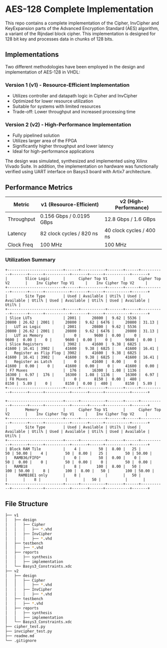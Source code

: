 # AES-128 Complete Implementation
This repo contains a complete implementation of the Cipher, InvCipher and KeyExpansion parts of the Advanced Encryption Standard (AES) algorithm, a variant of the Rijndael block cipher. This implementation is designed for 128 bit key and processes data in chunks of 128 bits. 

## Implementations

Two different methodologies have been employed in the design and implementation of AES-128 in VHDL:

### Version 1 (v1) - Resource-Efficient Implementation

- Utilizes controller and datapath logic in Cipher and InvCipher
- Optimized for lower resource utilization
- Suitable for systems with limited resources
- Trade-off: Lower throughput and increased processing time

### Version 2 (v2) - High-Performance Implementation

- Fully pipelined solution
- Utilizes larger area of the FPGA
- Significantly higher throughput and lower latency
- Ideal for high-performance applications

The design was simulated, synthesized and implemented using Xilinx Vivado Suite. In addition, the implementation on hardware was functionally verified using UART interface on Basys3 board with Artix7 architecture. 

## Performance Metrics

| Metric          | v1 (Resource-Efficient)  | v2 (High-Performance)    |
|-----------------|--------------------------|--------------------------|
| Throughput      | 0.156 Gbps / 0.0195 GBps | 12.8 Gbps / 1.6 GBps     |
| Latency         | 82 clock cycles / 820 ns | 40 clock cycles / 400 ns |
| Clock Freq      | 100 MHz                  | 100 MHz                  |


### Utilization Summary
```text
+-------------------------+------+-----------+-------+------+-----------+-------+------+-----------+-------+------+-----------+-------+
|        Slice Logic      |      Cipher Top V1       |      Cipher Top V2       |    Inv Cipher Top V1     |    Inv Cipher Top V2     |
+-------------------------+------+-----------+-------+------+-----------+-------+------+-----------+-------+------+-----------+-------+
|        Site Type        | Used | Available | Util% | Used | Available | Util% | Used | Available | Util% | Used | Available | Util% |
+-------------------------+------+-----------+-------+------+-----------+-------+------+-----------+-------+------+-----------+-------+
| Slice LUTs              | 2001 |     20800 |  9.62 | 5536 |     20800 | 26.62 | 2001 |     20800 |  9.62 | 6476 |     20800 | 31.13 |
|   LUT as Logic          | 2001 |     20800 |  9.62 | 5536 |     20800 | 26.62 | 2001 |     20800 |  9.62 | 6476 |     20800 | 31.13 |
|   LUT as Memory         |    0 |      9600 |  0.00 |    0 |      9600 |  0.00 |    0 |      9600 |  0.00 |    0 |      9600 |  0.00 |
| Slice Registers         | 3902 |     41600 |  9.38 | 6825 |     41600 | 16.41 | 3902 |     41600 |  9.38 | 6825 |     41600 | 16.41 |
|   Register as Flip Flop | 3902 |     41600 |  9.38 | 6825 |     41600 | 16.41 | 3902 |     41600 |  9.38 | 6825 |     41600 | 16.41 |
|   Register as Latch     |    0 |     41600 |  0.00 |    0 |     41600 |  0.00 |    0 |     41600 |  0.00 |    0 |     41600 |  0.00 |
| F7 Muxes                |  176 |     16300 |  1.08 | 1136 |     16300 |  6.97 |  176 |     16300 |  1.08 | 1136 |     16300 |  6.97 |
| F8 Muxes                |    0 |      8150 |  0.00 |  480 |      8150 |  5.89 |    0 |      8150 |  0.00 |  480 |      8150 |  5.89 |
+-------------------------+------+-----------+-------+------+-----------+-------+------+-----------+-------+------+-----------+-------+

+-------------------------+------+-----------+-------+------+-----------+-------+------+-----------+-------+------+-----------+-------+
|        Memory           |      Cipher Top V1       |      Cipher Top V2       |    Inv Cipher Top V1     |    Inv Cipher Top V2     |
+-------------------------+------+-----------+-------+------+-----------+-------+------+-----------+-------+------+-----------+-------+
|        Site Type        | Used | Available | Util% | Used | Available | Util% | Used | Available | Util% | Used | Available | Util% |
+-------------------------+------+-----------+-------+------+-----------+-------+------+-----------+-------+------+-----------+-------+
| Block RAM Tile          |    4 |        50 |  8.00 |   25 |        50 | 50.00 |    4 |        50 |  8.00 |   25 |        50 | 50.00 |
|   RAMB36/FIFO*          |    0 |        50 |  0.00 |    0 |        50 |  0.00 |    0 |        50 |  0.00 |    0 |        50 |  0.00 |
|   RAMB18                |    8 |       100 |  8.00 |   50 |       100 | 50.00 |    8 |       100 |  8.00 |   50 |       100 | 50.00 |
|     RAMB18E1 only       |    8 |           |       |   50 |           |       |    8 |           |       |   50 |           |       |
+-------------------------+------+-----------+-------+------+-----------+-------+------+-----------+-------+------+-----------+-------+
```


## File Structure
```bash
├── v1
│   ├── design
│   │   ├── Cipher
│   │   │   ├── *.vhd
│   │   ├── InvCipher
│   │   │   ├── *.vhd
│   ├── testbench
│   │   ├── *.vhd
│   ├── reports
│   │   ├── synthesis
│   │   ├── implementation
│   └── Basys3_Constraints.xdc
├── v2
│   ├── design
│   │   ├── Cipher
│   │   │   ├── *.vhd
│   │   ├── InvCipher
│   │   │   ├── *.vhd
│   ├── testbench
│   │   ├── *.vhd
│   ├── reports
│   │   ├── synthesis
│   │   ├── implementation
│   └── Basys3_Constraints.xdc
├── cipher_test.py
├── invcipher_test.py
├── readme.md
└── .gitignore
```